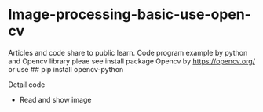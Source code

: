 # Image-processing-basic-use-open-cv
Articles and code share to public learn.
Code program example by python and Opencv library
pleae see install package Opencv by https://opencv.org/ or use ## pip install opencv-python


Detail code
- Read and show image

